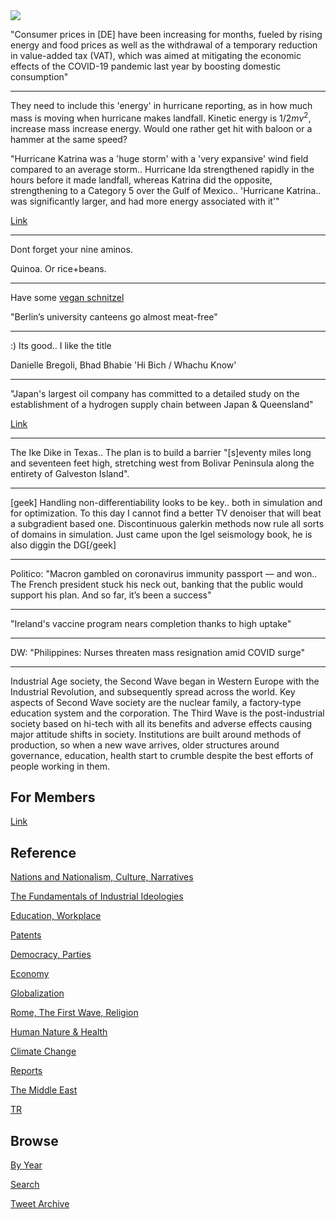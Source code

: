 <img src="https://drive.google.com/uc?export=view&id=1B2wf9R7AMH1d7Vw6e2mucLbIQ5NSjir7"/>

"Consumer prices in [DE] have been increasing for months, fueled by
rising energy and food prices as well as the withdrawal of a temporary
reduction in value-added tax (VAT), which was aimed at mitigating the
economic effects of the COVID-19 pandemic last year by boosting
domestic consumption"

---

They need to include this 'energy' in hurricane reporting, as in how
much mass is moving when hurricane makes landfall. Kinetic energy is
$1/2 m v^2$, increase mass increase energy. Would one rather get hit
with baloon or a hammer at the same speed?

"Hurricane Katrina was a 'huge storm' with a 'very expansive' wind
field compared to an average storm.. Hurricane Ida strengthened
rapidly in the hours before it made landfall, whereas Katrina did the
opposite, strengthening to a Category 5 over the Gulf of
Mexico.. 'Hurricane Katrina.. was significantly larger, and had more
energy associated with it'"

[Link](https://news.yahoo.com/does-hurricane-ida-compare-hurricane-210255099.html)

---
Dont forget your nine aminos.

Quinoa. Or rice+beans.

---

Have some [vegan schnitzel](https://veggy.com.tr/en/products/vegan-schnitzel/)

"Berlin’s university canteens go almost meat-free"

---

:) Its good.. I like the title 

Danielle Bregoli, Bhad Bhabie 'Hi Bich / Whachu Know' 

---

"Japan's largest oil company has committed to a detailed study on the
establishment of a hydrogen supply chain between Japan &
Queensland"

[Link](https://bit.ly/2Ybf71q)

---

The Ike Dike in Texas.. The plan is to build a barrier "[s]eventy
miles long and seventeen feet high, stretching west from Bolivar
Peninsula along the entirety of Galveston Island". 

---

[geek] Handling non-differentiability looks to be key.. both in
simulation and for optimization. To this day I cannot find a better TV
denoiser that will beat a subgradient based one. Discontinuous
galerkin methods now rule all sorts of domains in simulation. Just
came upon the Igel seismology book, he is also diggin the DG[/geek]

---

Politico: "Macron gambled on coronavirus immunity passport — and
won.. The French president stuck his neck out, banking that the public
would support his plan. And so far, it’s been a success"

---

"Ireland's vaccine program nears completion thanks to high uptake"

---

DW: "Philippines: Nurses threaten mass resignation amid COVID surge"

---

Industrial Age society, the Second Wave began in Western Europe with
the Industrial Revolution, and subsequently spread across the
world. Key aspects of Second Wave society are the nuclear family, a
factory-type education system and the corporation. The Third Wave is
the post-industrial society based on hi-tech with all its benefits and
adverse effects causing major attitude shifts in society. Institutions
are built around methods of production, so when a new wave arrives,
older structures around governance, education, health start to crumble
despite the best efforts of people working in them.

## For Members

[Link](https://thirdwave-members.herokuapp.com)

## Reference

[Nations and Nationalism, Culture, Narratives](/2013/02/nations-and-nationalism.md)

[The Fundamentals of Industrial Ideologies](/2011/04/fundamentals-of-industrial-ideologies.md)

[Education, Workplace](2017/09/education-workplace.md)

[Patents](/2018/09/patents.md)

[Democracy, Parties](/2016/11/democracy.md)

[Economy](/2018/05/economy.md)

[Globalization](/2018/09/globalization.md)

[Rome, The First Wave, Religion](/2017/12/rome.md)

[Human Nature & Health](/2020/07/human-nature.md)

[Climate Change](/2018/12/climate.md)

[Reports](/2019/05/reports.md)

[The Middle East](/2019/07/middleeast.md)

[TR](../tr)

## Browse

[By Year](years.md)

[Search](search.html)

[Tweet Archive](/tweets/README.md)


